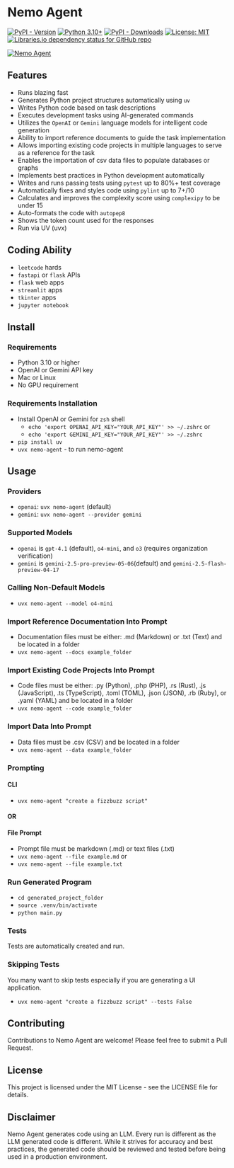 # Nemo Agent

[![PyPI - Version](https://img.shields.io/pypi/v/nemo-agent)](https://pypi.org/project/nemo-agent/)
[![Python 3.10+](https://img.shields.io/badge/python-3.10+-blue.svg)](https://www.python.org/downloads/)
[![PyPI - Downloads](https://img.shields.io/pypi/dm/nemo-agent)](https://pypi.org/project/nemo-agent/)
[![License: MIT](https://img.shields.io/badge/License-MIT-green.svg)](https://opensource.org/licenses/MIT)
[![Libraries.io dependency status for GitHub repo](https://img.shields.io/librariesio/github/truemagic-coder/nemo-agent)](https://libraries.io/pypi/nemo-agent)

[![Nemo Agent](https://cdn.cometheart.com/nemo-agent-2.png)](https://cdn.cometheart.com/nemo-agent.mp4)

## Features
* Runs blazing fast
* Generates Python project structures automatically using `uv`
* Writes Python code based on task descriptions
* Executes development tasks using AI-generated commands
* Utilizes the `OpenAI` or `Gemini` language models for intelligent code generation
* Ability to import reference documents to guide the task implementation
* Allows importing existing code projects in multiple languages to serve as a reference for the task
* Enables the importation of csv data files to populate databases or graphs
* Implements best practices in Python development automatically
* Writes and runs passing tests using `pytest` up to 80%+ test coverage 
* Automatically fixes and styles code using `pylint` up to 7+/10
* Calculates and improves the complexity score using `complexipy` to be under 15
* Auto-formats the code with `autopep8`
* Shows the token count used for the responses
* Run via UV (uvx)

## Coding Ability
* `leetcode` hards
* `fastapi` or `flask` APIs
* `flask` web apps
* `streamlit` apps
* `tkinter` apps
* `jupyter notebook`

## Install 

### Requirements
* Python 3.10 or higher
* OpenAI or Gemini API key
* Mac or Linux
* No GPU requirement

### Requirements Installation
* Install OpenAI or Gemini for `zsh` shell
    * `echo 'export OPENAI_API_KEY="YOUR_API_KEY"' >> ~/.zshrc` or
    * `echo 'export GEMINI_API_KEY="YOUR_API_KEY"' >> ~/.zshrc`
* `pip install uv`
* `uvx nemo-agent` - to run nemo-agent

## Usage

### Providers
* `openai`: `uvx nemo-agent` (default)
* `gemini`: `uvx nemo-agent --provider gemini`

### Supported Models 
* `openai` is `gpt-4.1` (default), `o4-mini`, and `o3` (requires organization verification)
* `gemini` is `gemini-2.5-pro-preview-05-06`(default) and `gemini-2.5-flash-preview-04-17`

### Calling Non-Default Models
* `uvx nemo-agent --model o4-mini`

### Import Reference Documentation Into Prompt
* Documentation files must be either: .md (Markdown) or .txt (Text) and be located in a folder
* `uvx nemo-agent --docs example_folder`

### Import Existing Code Projects Into Prompt
* Code files must be either: .py (Python), .php (PHP), .rs (Rust), .js (JavaScript), .ts (TypeScript), .toml (TOML), .json (JSON), .rb (Ruby), or .yaml (YAML) and be located in a folder
* `uvx nemo-agent --code example_folder`

### Import Data Into Prompt
* Data files must be .csv (CSV) and be located in a folder
* `uvx nemo-agent --data example_folder`

### Prompting

#### CLI
* `uvx nemo-agent "create a fizzbuzz script"`

#### OR

#### File Prompt
* Prompt file must be markdown (.md) or text files (.txt)
* `uvx nemo-agent --file example.md` or 
* `uvx nemo-agent --file example.txt`

### Run Generated Program
* `cd generated_project_folder`
* `source .venv/bin/activate`
* `python main.py`

### Tests

Tests are automatically created and run.

### Skipping Tests

You many want to skip tests especially if you are generating a UI application.

* `uvx nemo-agent "create a fizzbuzz script" --tests False`

## Contributing
Contributions to Nemo Agent are welcome! Please feel free to submit a Pull Request.

## License
This project is licensed under the MIT License - see the LICENSE file for details.

## Disclaimer
Nemo Agent generates code using an LLM. Every run is different as the LLM generated code is different. While it strives for accuracy and best practices, the generated code should be reviewed and tested before being used in a production environment.
